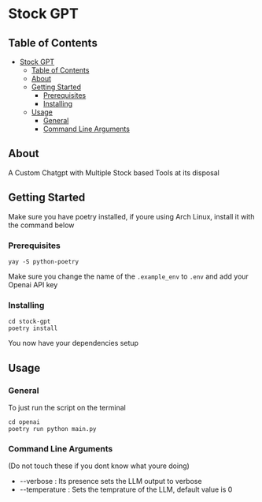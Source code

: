 # Stock GPT

## Table of Contents

- [Stock GPT](#stock-gpt)
  - [Table of Contents](#table-of-contents)
  - [About ](#about-)
  - [Getting Started ](#getting-started-)
    - [Prerequisites](#prerequisites)
    - [Installing](#installing)
  - [Usage ](#usage-)
    - [General](#general)
    - [Command Line Arguments](#command-line-arguments)

## About <a name = "about"></a>

A Custom Chatgpt with Multiple Stock based Tools at its disposal

## Getting Started <a name = "getting_started"></a>

Make sure you have poetry installed, if youre using Arch Linux, install it with the command below

### Prerequisites

```
yay -S python-poetry
```

Make sure you change the name of the `.example_env`
to `.env` and add your Openai API key

### Installing

```
cd stock-gpt
poetry install
```

You now have your dependencies setup

## Usage <a name = "usage"></a>

### General<a name = "general"></a>

To just run the script on the terminal

```
cd openai
poetry run python main.py
```

### Command Line Arguments<a name = "command-line-arguments"></a>

(Do not touch these if you dont know what youre doing)

- --verbose : Its presence sets the LLM output to verbose
- --temperature : Sets the temprature of the LLM, default value is 0 
